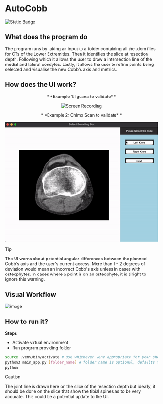 # AutoCobb

![Static Badge](https://img.shields.io/badge/status-in_progress-red?style=flat&labelColor=%237fb3d5&color=%231a5276)

## What does the program do
The program runs by taking an input to a folder containing all the .dcm files for CTs of the Lower Extremities. Then it identifies the slice at resection depth. Following which it allows the user to draw a intersection line of the medial and lateral condyles. Lastly, it allows the user to refine points being selected and visualise the new Cobb's axis and metrics.

## How does the UI work?
<p align="center">
* *Example 1: Iguana to validate* *
</p>
<p align="center">
  <img src="https://github.com/kalamity0513/A-Study-of-the-Cobb-s-Axis/assets/115133535/b8133f47-fea4-4a77-ac7b-2326ecc623b9" alt="Screen Recording">
</p>
<p align="center">
* *Example 2: Chimp Scan to validate* *
</p>
<p align="center">
  <img src= "https://github.com/kalamity0513/A-Study-of-the-Cobb-s-Axis/blob/main/ScreenRecording2024-07-05at5.06.17PM-ezgif.com-video-to-gif-converter.gif", alt= "Screen Recording">
</p>

> [!TIP]
> The UI warns about potential angular differences between the planned Cobb's axis and the user's current access. More than 1 - 2 degrees of deviation would mean an incorrect Cobb's axis unless in cases with osteophytes. In cases where a point is on an osteophyte, it is alright to ignore this warning.

## Visual Workflow
![image](https://github.com/kalamity0513/A-Study-of-the-Cobb-s-Axis/assets/115133535/dc94fa76-51d9-4201-8468-d3871a0bbccf)

## How to run it?
**Steps**
- Activate virtual environment
- Run program providing folder

```bash
source .venv/bin/activate # use whichever venv appropriate for your shell
python3 main_app.py [folder_name] # folder name is optional, defaults to Falcon
python
```

> [!CAUTION]
> The joint line is drawn here on the slice of the resection depth but ideally, it should be done on the slice that show the tibial spines as to be very accurate. This could be a potential update to the UI.

